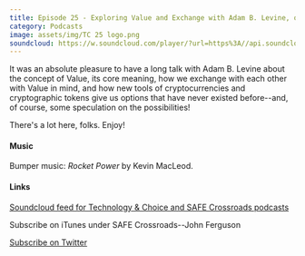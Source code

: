 ```yaml
---
title: Episode 25 - Exploring Value and Exchange with Adam B. Levine, or “Proof Of WHAT?” 
category: Podcasts
image: assets/img/TC 25 logo.png
soundcloud: https://w.soundcloud.com/player/?url=https%3A//api.soundcloud.com/tracks/384325076
---
```

It was an absolute pleasure to have a long talk with Adam B. Levine about the concept of Value, its core meaning, how we exchange with each other with Value in mind, and how new tools of cryptocurrencies and cryptographic tokens give us options that have never existed before--and, of course, some speculation on the possibilities!

There's a lot here, folks. Enjoy!



#### Music

Bumper music: *Rocket Power* by Kevin MacLeod.

#### Links

[Soundcloud feed for Technology & Choice and SAFE Crossroads podcasts](https://soundcloud.com/safecrossroads)

Subscribe on iTunes under SAFE Crossroads--John Ferguson

[Subscribe on Twitter](https://twitter.com/SAFEcrossroads)

